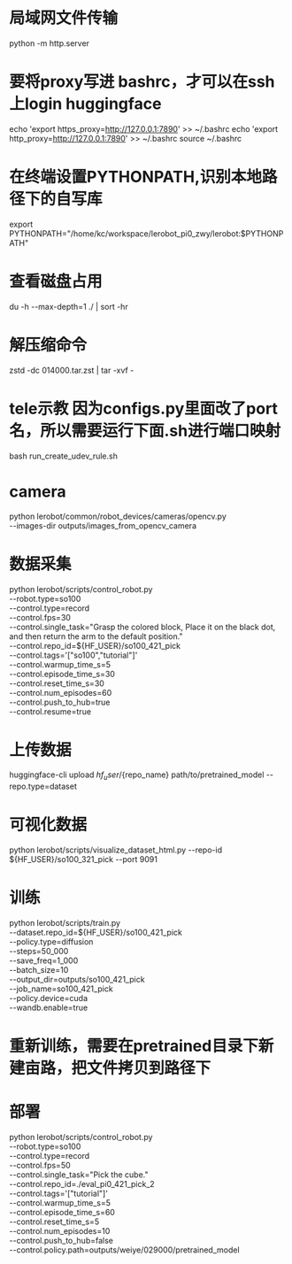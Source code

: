 # 局域网文件传输
python -m http.server

# 要将proxy写进 bashrc，才可以在ssh上login huggingface
echo 'export https_proxy=http://127.0.0.1:7890' >> ~/.bashrc
echo 'export http_proxy=http://127.0.0.1:7890' >> ~/.bashrc
source ~/.bashrc

# 在终端设置PYTHONPATH,识别本地路径下的自写库
export PYTHONPATH="/home/kc/workspace/lerobot_pi0_zwy/lerobot:$PYTHONPATH"

# 查看磁盘占用
du -h --max-depth=1 ./ | sort -hr
# 解压缩命令
zstd -dc 014000.tar.zst | tar -xvf -  

# tele示教 因为configs.py里面改了port名，所以需要运行下面.sh进行端口映射
bash run_create_udev_rule.sh

# camera
python lerobot/common/robot_devices/cameras/opencv.py \
    --images-dir outputs/images_from_opencv_camera

# 数据采集
python lerobot/scripts/control_robot.py \
  --robot.type=so100 \
  --control.type=record \
  --control.fps=30 \
  --control.single_task="Grasp the colored block, Place it on the black dot, and then return the arm to the default position." \
  --control.repo_id=${HF_USER}/so100_421_pick \
  --control.tags='["so100","tutorial"]' \
  --control.warmup_time_s=5 \
  --control.episode_time_s=30 \
  --control.reset_time_s=30 \
  --control.num_episodes=60 \
  --control.push_to_hub=true \
  --control.resume=true
# 上传数据
huggingface-cli upload ${hf_user}/${repo_name} path/to/pretrained_model --repo.type=dataset

# 可视化数据
python lerobot/scripts/visualize_dataset_html.py --repo-id ${HF_USER}/so100_321_pick --port 9091

# 训练
python lerobot/scripts/train.py \
  --dataset.repo_id=${HF_USER}/so100_421_pick \
  --policy.type=diffusion \
  --steps=50_000 \
  --save_freq=1_000 \
  --batch_size=10 \
  --output_dir=outputs/so100_421_pick \
  --job_name=so100_421_pick \
  --policy.device=cuda \
  --wandb.enable=true
# 重新训练，需要在pretrained目录下新建亩路，把文件拷贝到路径下


# 部署
python lerobot/scripts/control_robot.py \
  --robot.type=so100 \
  --control.type=record \
  --control.fps=50 \
  --control.single_task="Pick the cube." \
  --control.repo_id=./eval_pi0_421_pick_2 \
  --control.tags='["tutorial"]' \
  --control.warmup_time_s=5 \
  --control.episode_time_s=60 \
  --control.reset_time_s=5 \
  --control.num_episodes=10 \
  --control.push_to_hub=false \
  --control.policy.path=outputs/weiye/029000/pretrained_model

